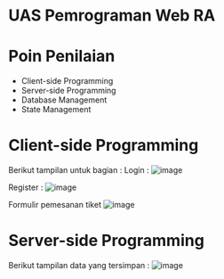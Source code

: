 # UAS Pemrograman Web RA

# Poin Penilaian
- Client-side Programming
- Server-side Programming
- Database Management
- State Management

# Client-side Programming
Berikut tampilan untuk bagian :
Login :
![image](https://github.com/user-attachments/assets/7656616d-fcb0-4ee5-93ed-752d5e9783b2)

Register :
![image](https://github.com/user-attachments/assets/86091810-537b-4341-b307-bd9fd5ebfee1)

Formulir pemesanan tiket
![image](https://github.com/user-attachments/assets/7a4b9796-fd98-43b7-bd6d-9ab8fcfb576f)

# Server-side Programming
Berikut tampilan data yang tersimpan :
![image](https://github.com/user-attachments/assets/55b86a4f-80f5-4378-a80c-e0b0c15dc282)
